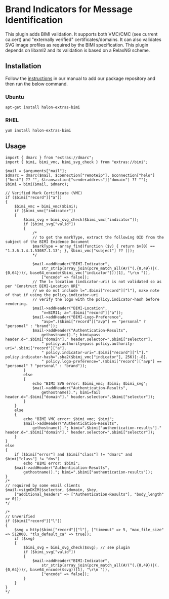 # Brand Indicators for Message Identification

This plugin adds BIMI validation. It supports both VMC/CMC (see current ca.cert) and "externally verified" certificates/domains. It can also validates SVG image profiles as required by the BIMI specification. This plugin depends on libxml2 and its validation is based on a RelaxNG scheme.

## Installation

Follow the [instructions](https://docs.halon.io/manual/comp_install.html#installation) in our manual to add our package repository and then run the below command.

### Ubuntu

```
apt-get install halon-extras-bimi
```

### RHEL

```
yum install halon-extras-bimi
```

## Usage

```
import { dmarc } from "extras://dmarc";
import { bimi, bimi_vmc, bimi_svg_check } from "extras://bimi";

$mail = $arguments["mail"];
$dmarc = dmarc($mail, $connection["remoteip"], $connection["helo"]["host"] ?? "", $transaction["senderaddress"]["domain"] ?? "");
$bimi = bimi($mail, $dmarc);

// Verified Mark Certificate (VMC)
if ($bimi["record"]["a"])
{
	$bimi_vmc = bimi_vmc($bimi);
	if ($bimi_vmc["indicator"])
	{
		$bimi_svg = bimi_svg_check($bimi_vmc["indicator"]);
		if ($bimi_svg["valid"])
		{
			/*
			// to get the markType, extract the following OID from the subject of the BIMI Evidence Document
			$markType = array_find(function ($v) { return $v[0] == "1.3.6.1.4.1.53087.1.13"; }, $bimi_vmc["subject"] ?? []);
			*/

			$mail->addHeader("BIMI-Indicator",
				str_strip(array_join(pcre_match_all(#/(^(.{0,49})|(.{0,64}))/, base64_encode($bimi_vmc["indicator"]))[1], "\r\n ")),
				["encode" => false]);
			// The l= location (indicator-uri) is not validated so as per "Construct BIMI-Location URI"
			// we do not include l=".$bimi["record"]["l"], make note of that if using the policy.indicator-uri
			// verify the logo with the policy.indicator-hash before rendering.
			$mail->addHeader("BIMI-Location",
				"v=BIMI1; a=".$bimi["record"]["a"]);
			$mail->addHeader("BIMI-Logo-Preference",
				"avp=".($bimi["record"]["avp"] == "personal" ? "personal" : "brand"));
			$mail->addHeader("Authentication-Results",
				gethostname()."; bimi=pass header.d=".$bimi["domain"]." header.selector=".$bimi["selector"].
				" policy.authority=pass policy.authority-uri=".$bimi["record"]["a"].
				" policy.indicator-uri=".$bimi["record"]["l"]." policy.indicator-hash=".sha2($bimi_vmc["indicator"], 256)[:-8].
				" policy.logo-preference=".($bimi["record"]["avp"] == "personal" ? "personal" : "brand"));
		}
		else
		{
			echo "BIMI SVG error: $bimi_vmc; $bimi; $bimi_svg";
			$mail->addHeader("Authentication-Results",
				gethostname()."; bimi=fail header.d=".$bimi["domain"]." header.selector=".$bimi["selector"]);
		}
	}
	else
	{
		echo "BIMI VMC error: $bimi_vmc; $bimi";
		$mail->addHeader("Authentication-Results",
			gethostname()."; bimi=".$bimi["authentication-results"]." header.d=".$bimi["domain"]." header.selector=".$bimi["selector"]);
	}
}
else
{
	if ($bimi["error"] and $bimi["class"] != "dmarc" and $bimi["class"] != "dns")
		echo "BIMI error: $bimi";
	$mail->addHeader("Authentication-Results",
		gethostname()."; bimi=".$bimi["authentication-results"]);
}
/*
// required by some email clients
$mail->signDKIM($selector, $domain, $key,
	["additional_headers" => ["Authentication-Results"], "body_length" => 0]);
*/

/*
// Unverified
if ($bimi["record"]["l"])
{
	$svg = http($bimi["record"]["l"], ["timeout" => 5, "max_file_size" => 512000, "tls_default_ca" => true]);
	if ($svg)
	{
		$bimi_svg = bimi_svg_check($svg); // see plugin
		if ($bimi_svg["valid"])
		{
			$mail->addHeader("BIMI-Indicator",
				str_strip(array_join(pcre_match_all(#/(^(.{0,49})|(.{0,64}))/, base64_encode($svg))[1], "\r\n ")),
				["encode" => false]);
		}
	}
}
*/
```
